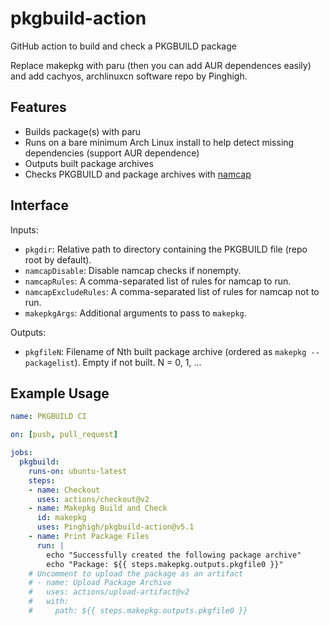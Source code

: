 # pkgbuild-action
GitHub action to build and check a PKGBUILD package

Replace makepkg with paru (then you can add AUR dependences easily) and add cachyos, archlinuxcn software repo by Pinghigh.

## Features
* Builds package(s) with paru
* Runs on a bare minimum Arch Linux install to help detect missing dependencies (support AUR dependence)
* Outputs built package archives
* Checks PKGBUILD and package archives with [namcap](https://wiki.archlinux.org/index.php/namcap)

## Interface
Inputs:
* `pkgdir`: Relative path to directory containing the PKGBUILD file
            (repo root by default).
* `namcapDisable`: Disable namcap checks if nonempty.
* `namcapRules`: A comma-separated list of rules for namcap to run.
* `namcapExcludeRules`: A comma-separated list of rules for namcap not to run.
* `makepkgArgs`: Additional arguments to pass to `makepkg`.

Outputs:
* `pkgfileN`: Filename of Nth built package archive (ordered as `makepkg --packagelist`).
   Empty if not built. N = 0, 1, ...

## Example Usage
```yaml
name: PKGBUILD CI

on: [push, pull_request]

jobs:
  pkgbuild:
    runs-on: ubuntu-latest
    steps:
    - name: Checkout
      uses: actions/checkout@v2
    - name: Makepkg Build and Check
      id: makepkg
      uses: Pinghigh/pkgbuild-action@v5.1
    - name: Print Package Files
      run: |
        echo "Successfully created the following package archive"
        echo "Package: ${{ steps.makepkg.outputs.pkgfile0 }}"
    # Uncomment to upload the package as an artifact
    # - name: Upload Package Archive
    #   uses: actions/upload-artifact@v2
    #   with:
    #     path: ${{ steps.makepkg.outputs.pkgfile0 }}
```
